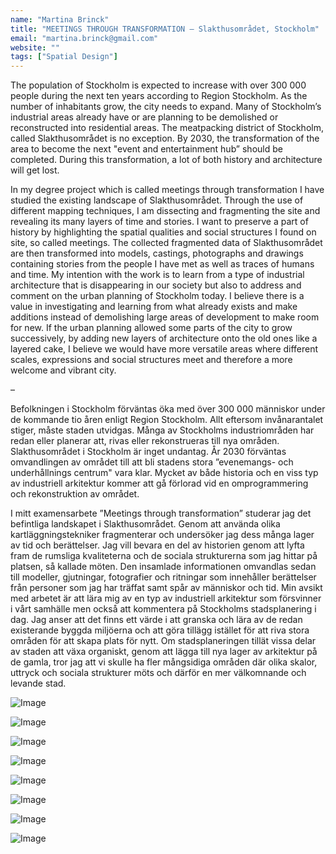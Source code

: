 ```yaml
---
name: "Martina Brinck"
title: "MEETINGS THROUGH TRANSFORMATION – Slakthusområdet, Stockholm"
email: "martina.brinck@gmail.com"
website: ""
tags: ["Spatial Design"]
---
```


The population of Stockholm is expected to increase with over 300 000 people during the next ten years according to Region Stockholm. As the number of inhabitants grow, the city needs to expand. Many of Stockholm’s industrial areas already have or are planning to be demolished or reconstructed into residential areas. The meatpacking district of Stockholm, called Slakthusområdet is no exception. By 2030, the transformation of the area to become the next "event and entertainment hub” should be completed. During this transformation, a lot of both history and architecture will get lost. 

In my degree project which is called meetings through transformation I have studied the existing landscape of Slakthusområdet. Through the use of different mapping techniques, I am dissecting and fragmenting the site and revealing its many layers of time and stories. I want to preserve a part of history by highlighting the spatial qualities and social structures I found on site, so called meetings. The collected fragmented data of Slakthusområdet are then transformed into models, castings, photographs and drawings containing stories from the people I have met as well as traces of humans and time. My intention with the work is to learn from a type of industrial architecture that is disappearing in our society but also to address and comment on the urban planning of Stockholm today. I believe there is a value in investigating and learning from what already exists and make additions instead of demolishing large areas of development to make room for new. If the urban planning allowed some parts of the city to grow successively, by adding new layers of architecture onto the old ones like a layered cake, I believe we would have more versatile areas where different scales, expressions and social structures meet and therefore a more welcome and vibrant city.

–

Befolkningen i Stockholm förväntas öka med över 300 000 människor under de kommande tio åren enligt Region Stockholm. Allt eftersom invånarantalet stiger, måste staden utvidgas. Många av Stockholms industriområden har redan eller planerar att, rivas eller rekonstrueras till nya områden. Slakthusområdet i Stockholm är inget undantag. År 2030 förväntas omvandlingen av området till att bli stadens stora ”evenemangs- och underhållnings centrum" vara klar. Mycket av både historia och en viss typ av industriell arkitektur kommer att gå förlorad vid en omprogrammering och rekonstruktion av området.

I mitt examensarbete ”Meetings through transformation” studerar jag det befintliga landskapet i Slakthusområdet. Genom att använda olika kartläggningstekniker fragmenterar och undersöker jag dess många lager av tid och berättelser. Jag vill bevara en del av historien genom att lyfta fram de rumsliga kvaliteterna och de sociala strukturerna som jag hittar på platsen, så kallade möten. Den insamlade informationen omvandlas sedan till modeller, gjutningar, fotografier och ritningar som innehåller berättelser från personer som jag har träffat samt spår av människor och tid. Min avsikt med arbetet är att lära mig av en typ av industriell arkitektur som försvinner i vårt samhälle men också att kommentera på Stockholms stadsplanering i dag. Jag anser att det finns ett värde i att granska och lära av de redan existerande byggda miljöerna och att göra tillägg istället för att riva stora områden för att skapa plats för nytt. Om stadsplaneringen tillät vissa delar av staden att växa organiskt, genom att lägga till nya lager av arkitektur på de gamla, tror jag att vi skulle ha fler mångsidiga områden där olika skalor, uttryck och sociala strukturer möts och därför en mer välkomnande och levande stad.

![Image](../../images/martina_brinck/ma_sd_martina_brinck_01-2.jpg "#### Exhibition overview")

![Image](../../images/martina_brinck/ma_sd_martina_brinck_02.jpg "#### Exhibition overview")

![Image](../../images/martina_brinck/ma_sd_martina_brinck_03.jpg "#### Close up on materiality, half-scale model")

![Image](../../images/martina_brinck/ma_sd_martina_brinck_04.jpg "#### Backside of half-scale model, showing process <br> Photo: Sanna Lindberg")

![Image](../../images/martina_brinck/ma_sd_martina_brinck_05.jpg "#### Process represented in models, drawings and photographs")

![Image](../../images/martina_brinck/ma_sd_martina_brinck_06.jpg "#### Overview drawing of fragmented meetings")

![Image](../../images/martina_brinck/ma_sd_martina_brinck_07.jpg "#### Drawing of fragmented meetings with traces of time")

![Image](../../images/martina_brinck/ma_sd_martina_brinck_08.jpg "#### Drawing of fragmented meetings with traces of time")